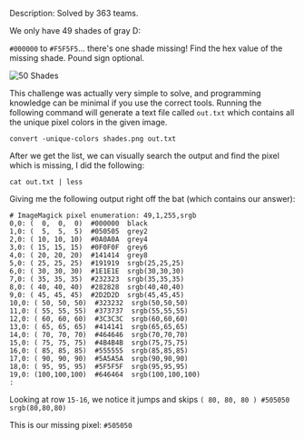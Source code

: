 Description:
Solved by 363 teams.

We only have 49 shades of gray D:

`#000000` to `#F5F5F5`... there's one shade missing! Find the hex value of the missing shade. Pound sign optional.

![50 Shades](https://github.com/Ninjex/CTF-Writeups/blob/master/EasyCTF2015/49-Shades-of-Gray/shades.png?raw=true "50 Shades")

This challenge was actually very simple to solve, and programming knowledge can be minimal if you use the correct tools.
Running the following command will generate a text file called `out.txt` which contains all the unique pixel colors in the given image.

`convert -unique-colors shades.png out.txt`

After we get the list, we can visually search the output and find the pixel which is missing, I did the following:

`cat out.txt | less`

Giving me the following output right off the bat (which contains our answer):
```
# ImageMagick pixel enumeration: 49,1,255,srgb
0,0: (  0,  0,  0)  #000000  black
1,0: (  5,  5,  5)  #050505  grey2
2,0: ( 10, 10, 10)  #0A0A0A  grey4
3,0: ( 15, 15, 15)  #0F0F0F  grey6
4,0: ( 20, 20, 20)  #141414  grey8
5,0: ( 25, 25, 25)  #191919  srgb(25,25,25)
6,0: ( 30, 30, 30)  #1E1E1E  srgb(30,30,30)
7,0: ( 35, 35, 35)  #232323  srgb(35,35,35)
8,0: ( 40, 40, 40)  #282828  srgb(40,40,40)
9,0: ( 45, 45, 45)  #2D2D2D  srgb(45,45,45)
10,0: ( 50, 50, 50)  #323232  srgb(50,50,50)
11,0: ( 55, 55, 55)  #373737  srgb(55,55,55)
12,0: ( 60, 60, 60)  #3C3C3C  srgb(60,60,60)
13,0: ( 65, 65, 65)  #414141  srgb(65,65,65)
14,0: ( 70, 70, 70)  #464646  srgb(70,70,70)
15,0: ( 75, 75, 75)  #4B4B4B  srgb(75,75,75)
16,0: ( 85, 85, 85)  #555555  srgb(85,85,85)
17,0: ( 90, 90, 90)  #5A5A5A  srgb(90,90,90)
18,0: ( 95, 95, 95)  #5F5F5F  srgb(95,95,95)
19,0: (100,100,100)  #646464  srgb(100,100,100)
:
```
Looking at row `15-16`, we notice it jumps and skips `( 80, 80, 80 ) #505050 srgb(80,80,80)`

This is our missing pixel: `#505050`
